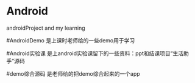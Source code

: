 # Android
androidProject and  my learning
 
#AndroidDemo
是上课时老师给的一些demo用于学习

#Android实验课
是上android实验课留下的一些资料：ppt和结课项目“生活助手”源码

#demo综合源码
是老师给的把demo综合起来的一个app
